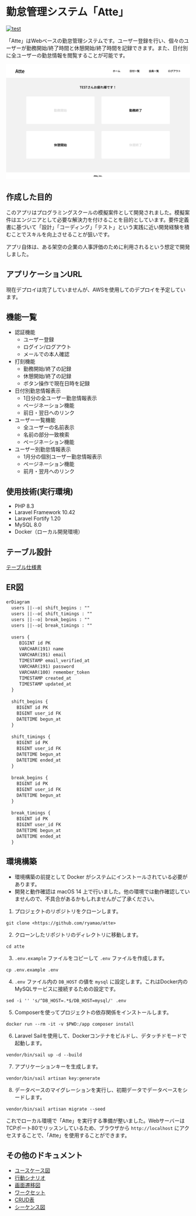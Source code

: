 # 勤怠管理システム「Atte」

[![test](https://github.com/ryamao/atte/actions/workflows/laravel.yml/badge.svg?branch=main)](https://github.com/ryamao/atte/actions/workflows/laravel.yml)

「Atte」はWebベースの勤怠管理システムです。ユーザー登録を行い、個々のユーザーが勤務開始/終了時間と休憩開始/終了時間を記録できます。また、日付別に全ユーザーの勤怠情報を閲覧することが可能です。

![打刻ページ](doc/打刻ページ.png)

## 作成した目的

このアプリはプログラミングスクールの模擬案件として開発されました。模擬案件はエンジニアとして必要な解決力を付けることを目的としています。要件定義書に基づいて「設計」「コーディング」「テスト」という実践に近い開発経験を積むことでスキルを向上させることが狙いです。

アプリ自体は、ある架空の企業の人事評価のために利用されるという想定で開発しました。

## アプリケーションURL

現在デプロイは完了していませんが、AWSを使用してのデプロイを予定しています。

## 機能一覧

- 認証機能
  - ユーザー登録
  - ログイン/ログアウト
  - メールでの本人確認
- 打刻機能
  - 勤務開始/終了の記録
  - 休憩開始/終了の記録
  - ボタン操作で現在日時を記録
- 日付別勤怠情報表示
  - 1日分の全ユーザー勤怠情報表示
  - ページネーション機能
  - 前日・翌日へのリンク
- ユーザー一覧機能
  - 全ユーザーの名前表示
  - 名前の部分一致検索
  - ページネーション機能
- ユーザー別勤怠情報表示
  - 1月分の個別ユーザー勤怠情報表示
  - ページネーション機能
  - 前月・翌月へのリンク

## 使用技術(実行環境)

- PHP 8.3
- Laravel Framework 10.42
- Laravel Fortify 1.20
- MySQL 8.0
- Docker（ローカル開発環境）

## テーブル設計

[テーブル仕様書](doc/テーブル仕様書.md)

## ER図

```mermaid
erDiagram
  users ||--o| shift_begins : ""
  users ||--o{ shift_timings : ""
  users ||--o| break_begins : ""
  users ||--o{ break_timings : ""

  users {
     BIGINT id PK
     VARCHAR(191) name
     VARCHAR(191) email
     TIMESTAMP email_verified_at
     VARCHAR(191) password
     VARCHAR(100) remember_token
     TIMESTAMP created_at
     TIMESTAMP updated_at
  }

  shift_begins {
    BIGINT id PK
    BIGINT user_id FK
    DATETIME begun_at
  }

  shift_timings {
    BIGINT id PK
    BIGINT user_id FK
    DATETIME begun_at
    DATETIME ended_at
  }

  break_begins {
    BIGINT id PK
    BIGINT user_id FK
    DATETIME begun_at
  }

  break_timings {
    BIGINT id PK
    BIGINT user_id FK
    DATETIME begun_at
    DATETIME ended_at
  }
```

## 環境構築

- 環境構築の前提として Docker がシステムにインストールされている必要があります。
- 開発と動作確認は macOS 14 上で行いました。他の環境では動作確認していませんので、不具合があるかもしれませんがご了承ください。

1. プロジェクトのリポジトリをクローンします。

```shell-session
git clone <https://github.com/ryamao/atte>
```

2. クローンしたリポジトリのディレクトリに移動します。

```shell-session
cd atte
```

3. `.env.example` ファイルをコピーして `.env` ファイルを作成します。

```shell-session
cp .env.example .env
```

4. `.env` ファイル内の `DB_HOST` の値を `mysql` に設定します。これはDocker内のMySQLサービスに接続するための設定です。

```shell-session
sed -i '' 's/^DB_HOST=.*$/DB_HOST=mysql/' .env
```

5. Composerを使ってプロジェクトの依存関係をインストールします。

```shell-session
docker run --rm -it -v $PWD:/app composer install
```

6. Laravel Sailを使用して、Dockerコンテナをビルドし、デタッチドモードで起動します。

```shell-session
vendor/bin/sail up -d --build
```

7. アプリケーションキーを生成します。

```shell-session
vendor/bin/sail artisan key:generate
```

8. データベースのマイグレーションを実行し、初期データでデータベースをシードします。

```shell-session
vendor/bin/sail artisan migrate --seed
```

これでローカル環境で「Atte」を実行する準備が整いました。WebサーバーはTCPポート80でリッスンしているため、ブラウザから `http://localhost` にアクセスすることで、「Atte」を使用することができます。

## その他のドキュメント

- [ユースケース図](doc/ユースケース図.md)
- [行動シナリオ](doc/行動シナリオ.md)
- [画面遷移図](doc/画面遷移図.md)
- [ワークセット](doc/ワークセット.md)
- [CRUD表](doc/CRUD表.md)
- [シーケンス図](doc/シーケンス図.md)
